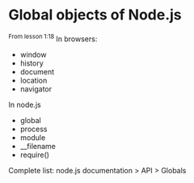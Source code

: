# Global objects of Node.js
<sup>From lesson 1:18</sup>
In browsers: 
- window
- history
- document
- location
- navigator 

In node.js 
- global
- process
- module
- __filename
- require()

Complete list: 
node.js documentation > API > Globals 